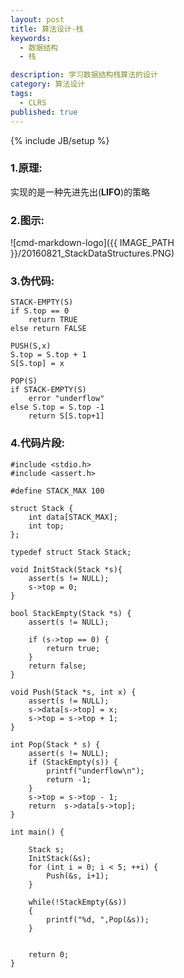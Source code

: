 ```yaml
---
layout: post
title: 算法设计-栈
keywords:
  - 数据结构
  - 栈

description: 学习数据结构栈算法的设计
category: 算法设计
tags:
  - CLRS
published: true
---
```

{% include JB/setup %}



<!--more-->
### 1.原理:
实现的是一种先进先出(**LIFO**)的策略

### 2.图示:
![cmd-markdown-logo]({{ IMAGE_PATH }}/20160821_StackDataStructures.PNG)
### 3.伪代码:
```
STACK-EMPTY(S)
if S.top == 0
    return TRUE
else return FALSE

PUSH(S,x)
S.top = S.top + 1
S[S.top] = x

POP(S)
if STACK-EMPTY(S)
    error "underflow"
else S.top = S.top -1
    return S[S.top+1]
``` 

### 4.代码片段:
```
#include <stdio.h>
#include <assert.h>

#define STACK_MAX 100

struct Stack {
	int data[STACK_MAX];
	int top;
};

typedef struct Stack Stack;

void InitStack(Stack *s){
	assert(s != NULL);
	s->top = 0;
}

bool StackEmpty(Stack *s) {
	assert(s != NULL);

	if (s->top == 0) {
		return true;
	}
	return false;
}

void Push(Stack *s, int x) {
	assert(s != NULL);
	s->data[s->top] = x;
	s->top = s->top + 1;
}

int Pop(Stack * s) {
	assert(s != NULL);
	if (StackEmpty(s)) {
		printf("underflow\n");
		return -1;
	}
	s->top = s->top - 1;
	return 	s->data[s->top];
}

int main() {

	Stack s;
	InitStack(&s);
	for (int i = 0; i < 5; ++i) {
		Push(&s, i+1);
	}

	while(!StackEmpty(&s))
	{
		printf("%d, ",Pop(&s));
	}


	return 0;
}

```
